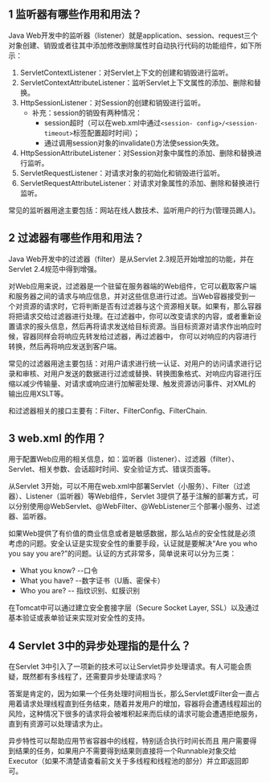 ## 1 监听器有哪些作用和用法？

Java Web开发中的监听器（listener）就是application、session、request三个对象创建、销毁或者往其中添加修改删除属性时自动执行代码的功能组件，如下所示：

1. ServletContextListener：对Servlet上下文的创建和销毁进行监听。
2. ServletContextAttributeListener：监听Servlet上下文属性的添加、删除和替换。
3. HttpSessionListener：对Session的创建和销毁进行监听。
   - 补充：session的销毁有两种情况：
     - session超时（可以在web.xml中通过`<session- config>/<session-timeout>`标签配置超时时间）；
     - 通过调用session对象的invalidate()方法使session失效。
4. HttpSessionAttributeListener：对Session对象中属性的添加、删除和替换进行监听。
5. ServletRequestListener：对请求对象的初始化和销毁进行监听。
6. ServletRequestAttributeListener：对请求对象属性的添加、删除和替换进行监听。

常见的监听器用途主要包括：网站在线人数技术、监听用户的行为(管理员踢人)。

## 2 过滤器有哪些作用和用法？

Java Web开发中的过滤器（filter）是从Servlet 2.3规范开始增加的功能，并在Servlet 2.4规范中得到增强。

对Web应用来说，过滤器是一个驻留在服务器端的Web组件，它可以截取客户端和服务器之间的请求与响应信息，并对这些信息进行过滤。当Web容器接受到一个对资源的请求时，它将判断是否有过滤器与这个资源相关联。如果有，那么容器将把请求交给过滤器进行处理。在过滤器中，你可以改变请求的内容，或者重新设置请求的报头信息，然后再将请求发送给目标资源。当目标资源对请求作出响应时候，容器同样会将响应先转发给过滤器，再过滤器中， 你可以对响应的内容进行转换，然后再将响应发送到客户端。

常见的过滤器用途主要包括：对用户请求进行统一认证、对用户的访问请求进行记录和审核、对用户发送的数据进行过滤或替换、转换图象格式、对响应内容进行压缩以减少传输量、对请求或响应进行加解密处理、触发资源访问事件、对XML的输出应用XSLT等。

和过滤器相关的接口主要有：Filter、FilterConfig、FilterChain.

## 3 web.xml 的作用？

用于配置Web应用的相关信息，如：监听器（listener）、过滤器（filter）、 Servlet、相关参数、会话超时时间、安全验证方式、错误页面等。

从Servlet 3开始，可以不用在web.xml中部署Servlet（小服务）、Filter（过滤器）、Listener（监听器）等Web组件，Servlet 3提供了基于注解的部署方式，可以分别使用@WebServlet、@WebFilter、@WebListener三个部署小服务、过滤器、监听器。

如果Web提供了有价值的商业信息或者是敏感数据，那么站点的安全性就是必须考虑的问题。安全认证是实现安全性的重要手段，认证就是要解决“Are you who you say you are?”的问题。认证的方式非常多，简单说来可以分为三类：

- What you know? --口令
- What you have? --数字证书（U盾、密保卡）
- Who you are? -- 指纹识别、虹膜识别

在Tomcat中可以通过建立安全套接字层（Secure Socket Layer, SSL）以及通过基本验证或表单验证来实现对安全性的支持。

## 4 Servlet 3中的异步处理指的是什么？

在Servlet 3中引入了一项新的技术可以让Servlet异步处理请求。有人可能会质疑，既然都有多线程了，还需要异步处理请求吗？

答案是肯定的，因为如果一个任务处理时间相当长，那么Servlet或Filter会一直占用着请求处理线程直到任务结束，随着并发用户的增加，容器将会遭遇线程超出的风险，这种情况下很多的请求将会被堆积起来而后续的请求可能会遭遇拒绝服务，直到有资源可以处理请求为止。

异步特性可以帮助应用节省容器中的线程，特别适合执行时间长而且 用户需要得到结果的任务，如果用户不需要得到结果则直接将一个Runnable对象交给Executor（如果不清楚请查看前文关于多线程和线程池的部分）并立即返回即可。

